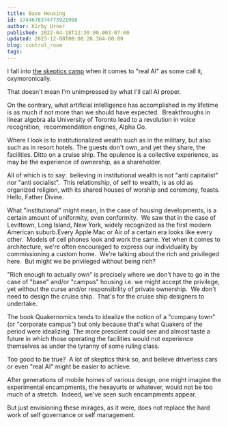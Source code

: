 ```yaml
---
title: Base Housing
id: 1744678374773921998
author: Kirby Urner
published: 2022-04-18T22:30:00.003-07:00
updated: 2023-12-08T00:08:28.364-08:00
blog: control_room
tags: 
---
```


[](https://blogger.googleusercontent.com/img/b/R29vZ2xl/AVvXsEgzSI_-rpe8eUlCEHI1A5ie8cHnySRWFNxIf64r1J9lxEgFwwPepdTjAXSb_yMsInBYb5GkeCGAxtut4NkQUEMjehiJoChTPv082ihTz-B32GuIhsW_RIOUP771ETjhQ_ve_oHYU96BCiS-R1XlfhE34UPQ7EYcYOaJoV6vPR_ZDDlpBXU3zA/s400/quakernomics.jpg)I fall into [the skeptics camp](https://kirbyurner.medium.com/4d-solutions-memorandum-2713e8967e4d) when it comes to "real AI" as some call it, oxymoronically.  

That doesn't mean I'm unimpressed by what I'll call AI proper.  

On the contrary, what artificial intelligence has accomplished in my lifetime is as much if not more than we should have expected.  Breakthroughs in linear algebra ala University of Toronto lead to a revolution in voice recognition,  recommendation engines, Alpha Go.

Where I look is to institutionalized wealth such as in the military, but also such as in resort hotels. The guests don't own, and yet they share, the facilities. Ditto on a cruise ship. The opulence is a collective experience, as may be the experience of ownership, as a shareholder.  

All of which is to say:  believing in institutional wealth is not "anti capitalist" nor "anti socialist".  This relationship, of self to wealth, is as old as organized religion, with its shared houses of worship and ceremony, feasts.  Hello, Father Divine.

What "institutional" might mean, in the case of housing developments, is a certain amount of uniformity, even conformity.  We saw that in the case of Levittown, Long Island, New York, widely recognized as the first modern American suburb.Every Apple Mac or Air of a certain era looks like every other.  Models of cell phones look and work the same. Yet when it comes to architecture, we're often encouraged to express our individuality by commissioning a custom home.  We're talking about the rich and privileged here.  But might we be privileged without being rich?

"Rich enough to actually own" is precisely where we don't have to go in the case of "base" and/or "campus" housing i.e. we might accept the privilege, yet without the curse and/or responsibility of private ownership.  We don't need to design the cruise ship.  That's for the cruise ship designers to undertake.

The book Quakernomics tends to idealize the notion of a "company town" (or "corporate campus") but only because that's what Quakers of the period were idealizing. The more prescient could see and almost taste a future in which those operating the facilities would not experience themselves as under the tyranny of some ruling class.

Too good to be true?  A lot of skeptics think so, and believe driverless cars or even "real AI" might be easier to achieve. 

After generations of mobile homes of various design, one might imagine the experimental encampments, the hexayurts or whatever, would not be too much of a stretch.  Indeed, we've seen such encampments appear.

But just envisioning these mirages, as it were, does not replace the hard work of self governance or self management. 
[](https://blogger.googleusercontent.com/img/b/R29vZ2xl/AVvXsEjYzXYHD8RDIaP2YnhN2XQJwBL5HYznqb7tDWwNnaZATrwEfehFfAQ_7F2y0uTDOGcmN58Y-wLgGP2A04LHh-RYvp4SEPkLYUfbyOuZ5_H0LWJSelqx64BB8VHCGDVLfILX787bfjlmO0w9LSkvLSsMdAr8gxV4Cg1Bxxd46_6vP9VpYedHNA/s540/dome_village.jpg)